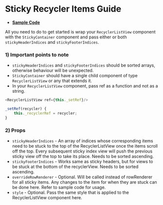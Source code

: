 # Sticky Recycler Items Guide
* **[Sample Code](https://github.com/Flipkart/recyclerlistview/tree/master/docs/guides/sticky/sample)**

All you need to do to get started is wrap your `RecyclerListView` component with the `StickyContainer` component and pass either or both `stickyHeaderIndices` and `stickyFooterIndices`.

### 1) Important points to note
* `stickyHeaderIndices` and `stickyFooterIndices` should be sorted arrays, otherwise behaviour will be unexpected.
* `StickyContainer` should have a single child component of type `RecyclerListView` or any that extends it.
* In your `RecyclerListView` component, pass ref as a function and not as a string.
```js
<RecyclerListView ref={this._setRef}/>

_setRef(recycler) {
    this._recyclerRef = recycler;
}
```

### 2) Props
* `stickyHeaderIndices`   - An array of indices whose corresponding items need to be stuck to the top of the RecyclerListView once the items scroll off the top. Every subsequent sticky index view will push the previous sticky view off the top to take its place. Needs to be sorted ascending.
* `stickyFooterIndices`   - Works same as sticky headers, but for views to be stuck at the bottom of the recyclerView. Needs to be sorted ascending.
* `overrideRowRenderer`   - Optional. Will be called instead of rowRenderer for all sticky items. Any changes to the item for when they are stuck can be done here. Refer to sample code for usage.
* `style`                 - Optional. Pass the same style that is applied to the RecyclerListView component here.
